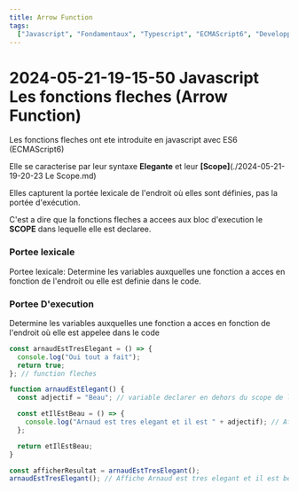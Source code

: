 ```yaml
---
title: Arrow Function
tags:
  ["Javascript", "Fondamentaux", "Typescript", "ECMAScript6", "Developpement"]
---
```


# 2024-05-21-19-15-50 Javascript Les fonctions fleches (Arrow Function)

Les fonctions fleches ont ete introduite en javascript avec ES6 (ECMAScript6)

Elle se caracterise par leur syntaxe **Elegante** et leur **[Scope]**(./2024-05-21-19-20-23 Le Scope.md)

Elles capturent la portée lexicale de l'endroit où elles sont définies, pas la portée d'exécution.

C'est a dire que la fonctions fleches a accees aux bloc d'execution le **SCOPE** dans lequelle elle est declaree.

### Portee lexicale

Portee lexicale: Determine les variables auxquelles une fonction a acces en fonction de l'endroit ou elle est definie dans le code.

### Portee D'execution

Determine les variables auxquelles une fonction a acces en fonction de l'endroit où elle est appelee dans le code


```js
const arnaudEstTresElegant = () => {
  console.log("Oui tout a fait");
  return true;
}; // function fleches
```

```js
function arnaudEstElegant() {
  const adjectif = "Beau"; // variable declarer en dehors du scope de la fonction flechee

  const etIlEstBeau = () => {
    console.log("Arnaud est tres elegant et il est " + adjectif); // Affiche "Variable adjectif" La fonctions fleches fait partie de la portee lexicale de la function dans laquelle elle est declaree
  };

  return etIlEstBeau;
}

const afficherResultat = arnaudEstTresElegant();
arnaudEstTresElegant(); // Affiche Arnaud est tres elegant et il est beau.
```
